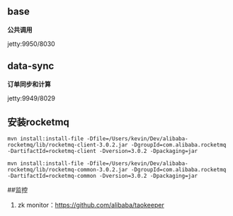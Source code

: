 ## base
**公共调用**

jetty:9950/8030

## data-sync
**订单同步和计算**

jetty:9949/8029

## 安装rocketmq
    mvn install:install-file -Dfile=/Users/kevin/Dev/alibaba-rocketmq/lib/rocketmq-client-3.0.2.jar -DgroupId=com.alibaba.rocketmq  -DartifactId=rocketmq-client -Dversion=3.0.2 -Dpackaging=jar

    mvn install:install-file -Dfile=/Users/kevin/Dev/alibaba-rocketmq/lib/rocketmq-common-3.0.2.jar -DgroupId=com.alibaba.rocketmq  -DartifactId=rocketmq-common -Dversion=3.0.2 -Dpackaging=jar

##监控
1. zk monitor：https://github.com/alibaba/taokeeper